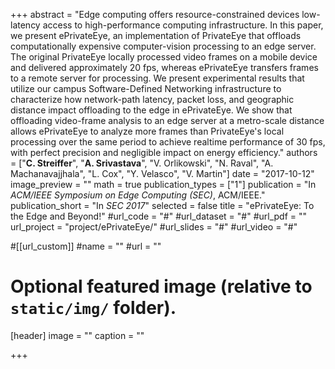 +++
abstract = "Edge computing offers resource-constrained devices low-latency access to high-performance computing infrastructure. In this paper, we present ePrivateEye, an implementation of PrivateEye that offloads computationally expensive computer-vision processing to an edge server. The original PrivateEye locally processed video frames on a mobile device and delivered approximately 20 fps, whereas ePrivateEye transfers frames to a remote server for processing. We present experimental results that utilize our campus Software-Defined Networking infrastructure to characterize how network-path latency, packet loss, and geographic distance impact offloading to the edge in ePrivateEye. We show that offloading video-frame analysis to an edge server at a metro-scale distance allows ePrivateEye to analyze more frames than PrivateEye's local processing over the same period to achieve realtime performance of 30 fps, with perfect precision and negligible impact on energy efficiency."
authors = ["<b>C. Streiffer</b>", "<b>A. Srivastava</b>", "V. Orlikowski", "N. Raval", "A. Machanavajjhala", "L. Cox", "Y. Velasco", "V. Martin"]
date = "2017-10-12"
image_preview = ""
math = true
publication_types = ["1"]
publication = "In *ACM/IEEE Symposium on Edge Computing (SEC)*, ACM/IEEE."
publication_short = "In *SEC 2017*"
selected = false
title = "ePrivateEye: To the Edge and Beyond!"
#url_code = "#"
#url_dataset = "#"
#url_pdf = ""
url_project = "project/ePrivateEye/"
#url_slides = "#"
#url_video = "#"

#[[url_custom]]
#name = ""
#url = ""

# Optional featured image (relative to `static/img/` folder).
[header]
image = ""
caption = ""

+++
